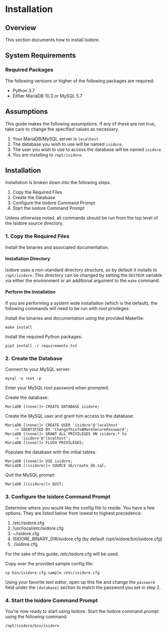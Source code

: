 Installation
============

Overview
--------

This section documents how to install Isidore.

System Requirements
-------------------

### Required Packages

The following versions or higher of the following packages are required:

* Python 3.7
* Either MariaDB 10.3 or MySQL 5.7

Assumptions
-----------

This guide makes the following assumptions. If any of these are not true, take
care to change the specified values as necessary.

1. Your MariaDB/MySQL server is `localhost`.
2. The database you wish to use will be named `isidore`.
3. The user you wish to use to access the database will be named `isidore`.
4. You are installing to `/opt/isidore`.

Installation
------------

Installation is broken down into the following steps.

1. Copy the Required Files
2. Create the Database
3. Configure the Isidore Command Prompt
4. Start the Isidore Command Prompt

Unless otherwise noted, all commands should be run from the top level of the
Isidore source directory.

### 1. Copy the Required Files

Install the binaries and associated documentation. 

#### Installation Directory

Isidore uses a non-standard directory structure, so by default it installs to
`/opt/isidore`. This directory can be changed by setting the `DESTDIR` variable
via either the environment or an additional argument to the `make` command.

#### Perform the Installation

If you are performing a system wide installation (which is the default), the
following commands will need to be run with root privileges:

Install the binaries and documentation using the provided Makefile:

    make install

Install the required Python packages:

    pip3 install -r requirements.txt

### 2. Create the Database

Connect to your MySQL server:

    mysql -u root -p

Enter your MySQL root password when prompted.

Create the database:

    MariaDB [(none)]> CREATE DATABASE isidore;

Create the MySQL user and grant him access to the database:

    MariaDB [(none)]> CREATE USER 'isidore'@'localhost'
        -> IDENTIFIED BY 'ChangeThisToAMoreSecurePassword';
    MariaDB [(none)]> GRANT ALL PRIVILEGES ON isidore.* to
        -> 'isidore'@'localhost';
    MariaDB [(none)]> FLUSH PRIVILEGES;

Populate the database with the initial tables:

    MariaDB [(none)]> USE isidore;
    MariaDB [(isidore)]> SOURCE db/create_db.sql;

Quit the MySQL prompt:

    MariaDB [(isidore)]> QUIT;

### 3. Configure the Isidore Command Prompt

Determine where you would like the config file to reside. You have a few
options. They are listed below from lowest to highest precedence:

1. /etc/isidore.cfg
2. /usr/local/etc/isidore.cfg
3. ~/isidore.cfg
4. ISIDORE_BINARY_DIR/isidore.cfg (by default /opt/isidore/bin/isidore.cfg)
5. ./isidore.cfg

For the sake of this guide, /etc/isidore.cfg will be used.

Copy over the provided sample config file:

    cp bin/isidore.cfg.sample /etc/isidore.cfg

Using your favorite text editor, open up this file and change the `password`
field under the `[database]` section to match the password you set in step 2.

### 4. Start the Isidore Command Prompt

You're now ready to start using Isidore. Start the Isidore command prompt using
the following command:

    /opt/isidore/bin/isidore

